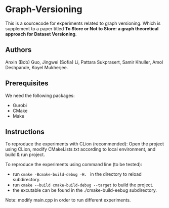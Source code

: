 # Graph-Versioning

This is a sourcecode for experiments related to graph versioning. Which is supplement to a paper titled **To Store or Not to Store: a graph theoretical approach for
Dataset Versioning**.

## Authors
Anxin (Bob) Guo, Jingwei (Sofia) Li, Pattara Sukprasert, Samir Khuller, Amol Deshpande, Koyel Mukherjee.

## Prerequisites
We need the following packages:
- Gurobi
- CMake
- Make

## Instructions

To reproduce the experiments with CLion (recommended): Open the project using CLion, modify CMakeLists.txt according to local environment, and build & run project. 

To reproduce the experiments using command line (to be tested):
- run `cmake -Bcmake-build-debug -H. ` in the directory to reload subdirectory. 
- run `cmake --build cmake-build-debug --target` to build the project. 
- the excutable can be found in the ./cmake-build-eebug subdirectory. 

Note: modify main.cpp in order to run different experiments. 
